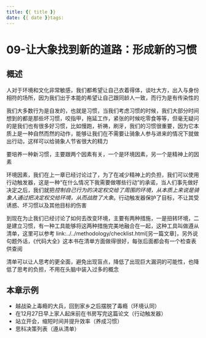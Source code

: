 ```yaml
---
title: {{ title }}
date: {{ date }}tags:
---
```

# 09-让大象找到新的道路：形成新的习惯


## 概述

人对于环境和文化非常敏感，我们都希望让自己衣着得体，谈吐大方，出入与身份相符的场所，因为我们出于本能的希望让自己跟同龄人一致，而行为是有传染性的

我们大多数行为是自发的，也就是习惯，当我们考虑习惯的时候，我们大部分时间想到的都是那些坏习惯，咬指甲，拖延工作，紧张的时候吃零食等等，但毫无疑问的是我们也有很多好习惯，比如慢跑，祈祷，刷牙，我们的习惯很重要，因为它本质上是一种自然而然的动作，能够让我们在不需要让骑象人参与进来的情况下就做出行动，这样可以给骑象人节省很大的精力

要培养一种新习惯，主要跟两个因素有关，一个是环境因素，另一个是精神上的因素

环境因素，我们在上一章已经讨论过了，为了在减少精神上的负担，我们可以使用行动触发器，这是一种“在什么情况下我需要做哪些行动”的承诺，当人们事先做好决定之后，我们就把*控制自己行为的决定权交给了周围的环境，从本质上来说是骑象人通过把决定权交给环境，从而战胜了大象*。行动触发器保护了目标，不让其受诱惑、坏习惯以及其他目标的伤害

到现在为止我们已经讨论了如何去改变环境，主要有两种措施，一是扭转环境，二是建立习惯，有一种工具能够将这两种措施完美地融合在一起，这种工具叫做遵从清单，这里可以参考 link:../../methodology/checklist.html[另一篇文章]，另外说句题外话，《代码大全》这本书在清单方面做得很好，每张后面都会有一个检查表供查阅

清单可以让人思考的更全面，避免出现盲点，降低了出现巨大漏洞的可能性，也降低了思考的负担，不用在头脑中装入过多的概念

## 本章示例

* 越战染上毒瘾的大兵，回到家乡之后摆脱了毒瘾（环境认同）
* 在12月27日早上家人起床前在书房写完这篇论文（行动触发器）
* 站立开会，缩短时间并提升效率（养成习惯）
* 思科决策列表（遵从清单）
